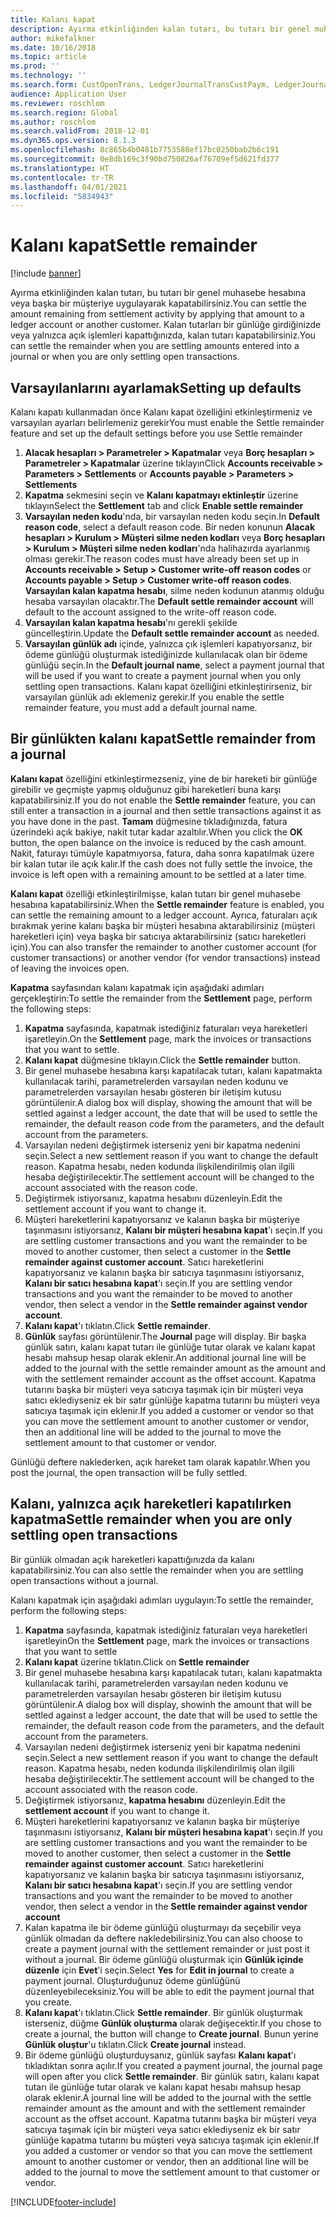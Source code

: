 ```yaml
---
title: Kalanı kapat
description: Ayırma etkinliğinden kalan tutarı, bu tutarı bir genel muhasebe hesabına uygulayarak kapatabilirsiniz.
author: mikefalkner
ms.date: 10/16/2018
ms.topic: article
ms.prod: ''
ms.technology: ''
ms.search.form: CustOpenTrans, LedgerJournalTransCustPaym, LedgerJournalTransVendPaym, VendOpenTrans
audience: Application User
ms.reviewer: roschlom
ms.search.region: Global
ms.author: roschlom
ms.search.validFrom: 2018-12-01
ms.dyn365.ops.version: 8.1.3
ms.openlocfilehash: 8c865b4b0481b7753588ef17bc0250bab2b6c191
ms.sourcegitcommit: 0e8db169c3f90bd750826af76709ef5d621fd377
ms.translationtype: HT
ms.contentlocale: tr-TR
ms.lasthandoff: 04/01/2021
ms.locfileid: "5834943"
---
```

# <a name="settle-remainder"></a><span data-ttu-id="17b3d-103">Kalanı kapat</span><span class="sxs-lookup"><span data-stu-id="17b3d-103">Settle remainder</span></span>

[!include [banner](../includes/banner.md)]

<span data-ttu-id="17b3d-104">Ayırma etkinliğinden kalan tutarı, bu tutarı bir genel muhasebe hesabına veya başka bir müşteriye uygulayarak kapatabilirsiniz.</span><span class="sxs-lookup"><span data-stu-id="17b3d-104">You can settle the amount remaining from settlement activity by applying that amount to a ledger account or another customer.</span></span> <span data-ttu-id="17b3d-105">Kalan tutarları bir günlüğe girdiğinizde veya yalnızca açık işlemleri kapattığınızda, kalan tutarı kapatabilirsiniz.</span><span class="sxs-lookup"><span data-stu-id="17b3d-105">You can settle the remainder when you are settling amounts entered into a journal or when you are only settling open transactions.</span></span>

## <a name="setting-up-defaults"></a><span data-ttu-id="17b3d-106">Varsayılanlarını ayarlamak</span><span class="sxs-lookup"><span data-stu-id="17b3d-106">Setting up defaults</span></span> 
<span data-ttu-id="17b3d-107">Kalanı kapatı kullanmadan önce Kalanı kapat özelliğini etkinleştirmeniz ve varsayılan ayarları belirlemeniz gerekir</span><span class="sxs-lookup"><span data-stu-id="17b3d-107">You must enable the Settle remainder feature and set up the default settings before you use Settle remainder</span></span>

1)  <span data-ttu-id="17b3d-108">**Alacak hesapları > Parametreler > Kapatmalar** veya **Borç hesapları > Parametreler > Kapatmalar** üzerine tıklayın</span><span class="sxs-lookup"><span data-stu-id="17b3d-108">Click **Accounts receivable > Parameters > Settlements** or **Accounts payable > Parameters > Settlements**</span></span>
2)  <span data-ttu-id="17b3d-109">**Kapatma** sekmesini seçin ve **Kalanı kapatmayı ektinleştir** üzerine tıklayın</span><span class="sxs-lookup"><span data-stu-id="17b3d-109">Select the **Settlement** tab and click **Enable settle remainder**</span></span>
3)  <span data-ttu-id="17b3d-110">**Varsayılan neden kodu**'nda, bir varsayılan neden kodu seçin.</span><span class="sxs-lookup"><span data-stu-id="17b3d-110">In **Default reason code**, select a default reason code.</span></span> <span data-ttu-id="17b3d-111">Bir neden konunun **Alacak hesapları > Kurulum > Müşteri silme neden kodları** veya **Borç hesapları > Kurulum > Müşteri silme neden kodları**'nda halihazırda ayarlanmış olması gerekir.</span><span class="sxs-lookup"><span data-stu-id="17b3d-111">The reason codes must have already been set up in **Accounts receivable > Setup > Customer write-off reason codes** or **Accounts payable > Setup > Customer write-off reason codes**.</span></span> <span data-ttu-id="17b3d-112">**Varsayılan kalan kapatma hesabı**, silme neden kodunun atanmış olduğu hesaba varsayılan olacaktır.</span><span class="sxs-lookup"><span data-stu-id="17b3d-112">The **Default settle remainder account** will default to the account assigned to the write-off reason code.</span></span>
3)  <span data-ttu-id="17b3d-113">**Varsayılan kalan kapatma hesabı**'nı gerekli şekilde güncelleştirin.</span><span class="sxs-lookup"><span data-stu-id="17b3d-113">Update the **Default settle remainder account** as needed.</span></span>
4)  <span data-ttu-id="17b3d-114">**Varsayılan günlük adı** içinde, yalnızca çık işlemleri kapatıyorsanız, bir ödeme günlüğü oluşturmak istediğinizde kullanılacak olan bir ödeme günlüğü seçin.</span><span class="sxs-lookup"><span data-stu-id="17b3d-114">In the **Default journal name**, select a payment journal that will be used if you want to create a payment journal when you only settling open transactions.</span></span> <span data-ttu-id="17b3d-115">Kalanı kapat özelliğini etkinleştirirseniz, bir varsayılan günlük adı eklemeniz gerekir.</span><span class="sxs-lookup"><span data-stu-id="17b3d-115">If you enable the settle remainder feature, you must add a default journal name.</span></span>

## <a name="settle-remainder-from-a-journal"></a><span data-ttu-id="17b3d-116">Bir günlükten kalanı kapat</span><span class="sxs-lookup"><span data-stu-id="17b3d-116">Settle remainder from a journal</span></span>
<span data-ttu-id="17b3d-117">**Kalanı kapat** özelliğini etkinleştirmezseniz, yine de bir hareketi bir günlüğe girebilir ve geçmişte yapmış olduğunuz gibi hareketleri buna karşı kapatabilirsiniz.</span><span class="sxs-lookup"><span data-stu-id="17b3d-117">If you do not enable the **Settle remainder** feature, you can still enter a transaction in a journal and then settle transactions against it as you have done in the past.</span></span> <span data-ttu-id="17b3d-118">**Tamam** düğmesine tıkladığınızda, fatura üzerindeki açık bakiye, nakit tutar kadar azaltılır.</span><span class="sxs-lookup"><span data-stu-id="17b3d-118">When you click the **OK** button, the open balance on the invoice is reduced by the cash amount.</span></span> <span data-ttu-id="17b3d-119">Nakit, faturayı tümüyle kapatmıyorsa, fatura, daha sonra kapatılmak üzere bir kalan tutar ile açık kalır.</span><span class="sxs-lookup"><span data-stu-id="17b3d-119">If the cash does not fully settle the invoice, the invoice is left open with a remaining amount to be settled at a later time.</span></span>

<span data-ttu-id="17b3d-120">**Kalanı kapat** özelliği etkinleştirilmişse, kalan tutarı bir genel muhasebe hesabına kapatabilirsiniz.</span><span class="sxs-lookup"><span data-stu-id="17b3d-120">When the **Settle remainder** feature is enabled, you can settle the remaining amount to a ledger account.</span></span> <span data-ttu-id="17b3d-121">Ayrıca, faturaları açık bırakmak yerine kalanı başka bir müşteri hesabına aktarabilirsiniz (müşteri hareketleri için) veya başka bir satıcıya aktarabilirsiniz (satıcı hareketleri için).</span><span class="sxs-lookup"><span data-stu-id="17b3d-121">You can also transfer the remainder to another customer account (for customer transactions) or another vendor (for vendor transactions) instead of leaving the invoices open.</span></span> 

<span data-ttu-id="17b3d-122">**Kapatma** sayfasından kalanı kapatmak için aşağıdaki adımları gerçekleştirin:</span><span class="sxs-lookup"><span data-stu-id="17b3d-122">To settle the remainder from the **Settlement** page, perform the following steps:</span></span>

1)  <span data-ttu-id="17b3d-123">**Kapatma** sayfasında, kapatmak istediğiniz faturaları veya hareketleri işaretleyin.</span><span class="sxs-lookup"><span data-stu-id="17b3d-123">On the **Settlement** page, mark the invoices or transactions that you want to settle.</span></span>
2)  <span data-ttu-id="17b3d-124">**Kalanı kapat** düğmesine tıklayın.</span><span class="sxs-lookup"><span data-stu-id="17b3d-124">Click the **Settle remainder** button.</span></span>
3)  <span data-ttu-id="17b3d-125">Bir genel muhasebe hesabına karşı kapatılacak tutarı, kalanı kapatmakta kullanılacak tarihi, parametrelerden varsayılan neden kodunu ve parametrelerden varsayılan hesabı gösteren bir iletişim kutusu görüntülenir.</span><span class="sxs-lookup"><span data-stu-id="17b3d-125">A dialog box will display, showing the amount that will be settled against a ledger account, the date that will be used to settle the remainder, the default reason code from the parameters, and the default account from the parameters.</span></span> 
4)  <span data-ttu-id="17b3d-126">Varsayılan nedeni değiştirmek isterseniz yeni bir kapatma nedenini seçin.</span><span class="sxs-lookup"><span data-stu-id="17b3d-126">Select a new settlement reason if you want to change the default reason.</span></span> <span data-ttu-id="17b3d-127">Kapatma hesabı, neden kodunda ilişkilendirilmiş olan ilgili hesaba değiştirilecektir.</span><span class="sxs-lookup"><span data-stu-id="17b3d-127">The settlement account will be changed to the account associated with the reason code.</span></span>
5)  <span data-ttu-id="17b3d-128">Değiştirmek istiyorsanız, kapatma hesabını düzenleyin.</span><span class="sxs-lookup"><span data-stu-id="17b3d-128">Edit the settlement account if you want to change it.</span></span>
6)  <span data-ttu-id="17b3d-129">Müşteri hareketlerini kapatıyorsanız ve kalanın başka bir müşteriye taşınmasını istiyorsanız, **Kalanı bir müşteri hesabına kapat**'ı seçin.</span><span class="sxs-lookup"><span data-stu-id="17b3d-129">If you are settling customer transactions and you want the remainder to be moved to another customer, then select a customer in the **Settle remainder against customer account**.</span></span> <span data-ttu-id="17b3d-130">Satıcı hareketlerini kapatıyorsanız ve kalanın başka bir satıcıya taşınmasını istiyorsanız, **Kalanı bir satıcı hesabına kapat**'ı seçin.</span><span class="sxs-lookup"><span data-stu-id="17b3d-130">If you are settling vendor transactions and you want the remainder to be moved to another vendor, then select a vendor in the **Settle remainder against vendor account**.</span></span>
6)  <span data-ttu-id="17b3d-131">**Kalanı kapat**'ı tıklatın.</span><span class="sxs-lookup"><span data-stu-id="17b3d-131">Click **Settle remainder**.</span></span>
7)  <span data-ttu-id="17b3d-132">**Günlük** sayfası görüntülenir.</span><span class="sxs-lookup"><span data-stu-id="17b3d-132">The **Journal** page will display.</span></span> <span data-ttu-id="17b3d-133">Bir başka günlük satırı, kalanı kapat tutarı ile günlüğe tutar olarak ve kalanı kapat hesabı mahsup hesap olarak eklenir.</span><span class="sxs-lookup"><span data-stu-id="17b3d-133">An additional journal line will be added to the journal with the settle remainder amount as the amount and with the settlement remainder account as the offset account.</span></span> <span data-ttu-id="17b3d-134">Kapatma tutarını başka bir müşteri veya satıcıya taşımak için bir müşteri veya satıcı eklediyseniz ek bir satır günlüğe kapatma tutarını bu müşteri veya satıcıya taşımak için eklenir.</span><span class="sxs-lookup"><span data-stu-id="17b3d-134">If you added a customer or vendor so that you can move the settlement amount to another customer or vendor, then an additional line will be added to the journal to move the settlement amount to that customer or vendor.</span></span>

<span data-ttu-id="17b3d-135">Günlüğü deftere naklederken, açık hareket tam olarak kapatılır.</span><span class="sxs-lookup"><span data-stu-id="17b3d-135">When you post the journal, the open transaction will be fully settled.</span></span> 

## <a name="settle-remainder-when-you-are-only-settling-open-transactions"></a><span data-ttu-id="17b3d-136">Kalanı, yalnızca açık hareketleri kapatılırken kapatma</span><span class="sxs-lookup"><span data-stu-id="17b3d-136">Settle remainder when you are only settling open transactions</span></span>
<span data-ttu-id="17b3d-137">Bir günlük olmadan açık hareketleri kapattığınızda da kalanı kapatabilirsiniz.</span><span class="sxs-lookup"><span data-stu-id="17b3d-137">You can also settle the remainder when you are settling open transactions without a journal.</span></span>

<span data-ttu-id="17b3d-138">Kalanı kapatmak için aşağıdaki adımları uygulayın:</span><span class="sxs-lookup"><span data-stu-id="17b3d-138">To settle the remainder, perform the following steps:</span></span>

1)  <span data-ttu-id="17b3d-139">**Kapatma** sayfasında, kapatmak istediğiniz faturaları veya hareketleri işaretleyin</span><span class="sxs-lookup"><span data-stu-id="17b3d-139">On the **Settlement** page, mark the invoices or transactions that you want to settle</span></span>
2)  <span data-ttu-id="17b3d-140">**Kalanı kapat** üzerine tıklatın.</span><span class="sxs-lookup"><span data-stu-id="17b3d-140">Click on **Settle remainder**</span></span>
3)  <span data-ttu-id="17b3d-141">Bir genel muhasebe hesabına karşı kapatılacak tutarı, kalanı kapatmakta kullanılacak tarihi, parametrelerden varsayılan neden kodunu ve parametrelerden varsayılan hesabı gösteren bir iletişim kutusu görüntülenir.</span><span class="sxs-lookup"><span data-stu-id="17b3d-141">A dialog box will display, showinh the amount that will be settled against a ledger account, the date that will be used to settle the remainder, the default reason code from the parameters, and the default account from the parameters.</span></span> 
4)  <span data-ttu-id="17b3d-142">Varsayılan nedeni değiştirmek isterseniz yeni bir kapatma nedenini seçin.</span><span class="sxs-lookup"><span data-stu-id="17b3d-142">Select a new settlement reason if you want to change the default reason.</span></span> <span data-ttu-id="17b3d-143">Kapatma hesabı, neden kodunda ilişkilendirilmiş olan ilgili hesaba değiştirilecektir.</span><span class="sxs-lookup"><span data-stu-id="17b3d-143">The settlement account will be changed to the account associated with the reason code.</span></span>
5)  <span data-ttu-id="17b3d-144">Değiştirmek istiyorsanız, **kapatma hesabını** düzenleyin.</span><span class="sxs-lookup"><span data-stu-id="17b3d-144">Edit the **settlement account** if you want to change it.</span></span>
6)  <span data-ttu-id="17b3d-145">Müşteri hareketlerini kapatıyorsanız ve kalanın başka bir müşteriye taşınmasını istiyorsanız, **Kalanı bir müşteri hesabına kapat**'ı seçin.</span><span class="sxs-lookup"><span data-stu-id="17b3d-145">If you are settling customer transactions and you want the remainder to be moved to another customer, then select a customer in the **Settle remainder against customer account**.</span></span> <span data-ttu-id="17b3d-146">Satıcı hareketlerini kapatıyorsanız ve kalanın başka bir satıcıya taşınmasını istiyorsanız, **Kalanı bir satıcı hesabına kapat**'ı seçin.</span><span class="sxs-lookup"><span data-stu-id="17b3d-146">If you are settling vendor transactions and you want the remainder to be moved to another vendor, then select a vendor in the **Settle remainder against vendor account**</span></span>
7)  <span data-ttu-id="17b3d-147">Kalan kapatma ile bir ödeme günlüğü oluşturmayı da seçebilir veya günlük olmadan da deftere nakledebilirsiniz.</span><span class="sxs-lookup"><span data-stu-id="17b3d-147">You can also choose to create a payment journal with the settlement remainder or just post it without a journal.</span></span> <span data-ttu-id="17b3d-148">Bir ödeme günlüğü oluşturmak için **Günlük içinde düzenle** için **Evet**'i seçin.</span><span class="sxs-lookup"><span data-stu-id="17b3d-148">Select **Yes** for **Edit in journal** to create a payment journal.</span></span> <span data-ttu-id="17b3d-149">Oluşturduğunuz ödeme günlüğünü düzenleyebileceksiniz.</span><span class="sxs-lookup"><span data-stu-id="17b3d-149">You will be able to edit the payment journal that you create.</span></span>
8)  <span data-ttu-id="17b3d-150">**Kalanı kapat**'ı tıklatın.</span><span class="sxs-lookup"><span data-stu-id="17b3d-150">Click **Settle remainder**.</span></span> <span data-ttu-id="17b3d-151">Bir günlük oluşturmak isterseniz, düğme **Günlük oluşturma** olarak değişecektir.</span><span class="sxs-lookup"><span data-stu-id="17b3d-151">If you chose to create a journal, the button will change to **Create journal**.</span></span> <span data-ttu-id="17b3d-152">Bunun yerine **Günlük oluştur**'u tıklatın.</span><span class="sxs-lookup"><span data-stu-id="17b3d-152">Click **Create journal** instead.</span></span>
9)  <span data-ttu-id="17b3d-153">Bir ödeme günlüğü oluşturduysanız, günlük sayfası **Kalanı kapat**'ı tıkladıktan sonra açılır.</span><span class="sxs-lookup"><span data-stu-id="17b3d-153">If you created a payment journal, the journal page will open after you click **Settle remainder**.</span></span> <span data-ttu-id="17b3d-154">Bir günlük satırı, kalanı kapat tutarı ile günlüğe tutar olarak ve kalanı kapat hesabı mahsup hesap olarak eklenir.</span><span class="sxs-lookup"><span data-stu-id="17b3d-154">A journal line will be added to the journal with the settle remainder amount as the amount and with the settlement remainder account as the offset account.</span></span> <span data-ttu-id="17b3d-155">Kapatma tutarını başka bir müşteri veya satıcıya taşımak için bir müşteri veya satıcı eklediyseniz ek bir satır günlüğe kapatma tutarını bu müşteri veya satıcıya taşımak için eklenir.</span><span class="sxs-lookup"><span data-stu-id="17b3d-155">If you added a customer or vendor so that you can move the settlement amount to another customer or vendor, then an additional line will be added to the journal to move the settlement amount to that customer or vendor.</span></span>


[!INCLUDE[footer-include](../../includes/footer-banner.md)]